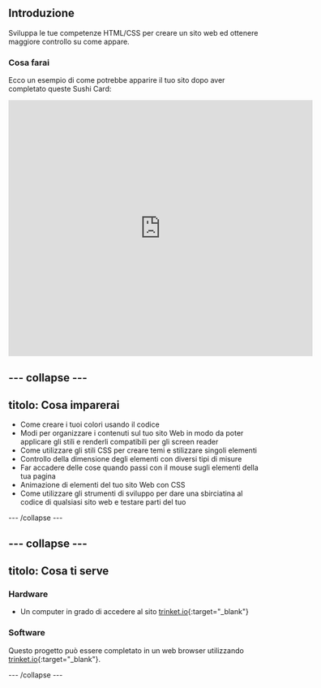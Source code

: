 ## Introduzione

Sviluppa le tue competenze HTML/CSS per creare un sito web ed ottenere maggiore controllo su come appare.

### Cosa farai

Ecco un esempio di come potrebbe apparire il tuo sito dopo aver completato queste Sushi Card:

<div class="trinket">
  <iframe src="https://trinket.io/embed/html/0e7f7e6713?outputOnly=true&start=result" width="600" height="505" frameborder="0" marginwidth="0" marginheight="0" allowfullscreen>
  </iframe>
</div>

## \--- collapse \---

## titolo: Cosa imparerai

+ Come creare i tuoi colori usando il codice
+ Modi per organizzare i contenuti sul tuo sito Web in modo da poter applicare gli stili e renderli compatibili per gli screen reader
+ Come utilizzare gli stili CSS per creare temi e stilizzare singoli elementi
+ Controllo della dimensione degli elementi con diversi tipi di misure
+ Far accadere delle cose quando passi con il mouse sugli elementi della tua pagina
+ Animazione di elementi del tuo sito Web con CSS
+ Come utilizzare gli strumenti di sviluppo per dare una sbirciatina al codice di qualsiasi sito web e testare parti del tuo

\--- /collapse \---

## \--- collapse \---

## titolo: Cosa ti serve

### Hardware

+ Un computer in grado di accedere al sito [trinket.io](https://trinket.io){:target="_blank"}

### Software

Questo progetto può essere completato in un web browser utilizzando [trinket.io](https://trinket.io){:target="_blank"}.

\--- /collapse \---
